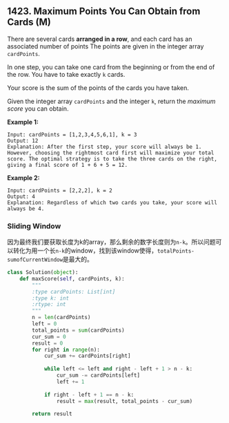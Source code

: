 ## 1423. Maximum Points You Can Obtain from Cards (M)

There are several cards **arranged in a row**, and each card has an associated number of points The points are given in the integer array `cardPoints`.

In one step, you can take one card from the beginning or from the end of the row. You have to take exactly `k` cards.

Your score is the sum of the points of the cards you have taken.

Given the integer array `cardPoints` and the integer `k`, return the *maximum score* you can obtain.

**Example 1:**

```
Input: cardPoints = [1,2,3,4,5,6,1], k = 3
Output: 12
Explanation: After the first step, your score will always be 1. However, choosing the rightmost card first will maximize your total score. The optimal strategy is to take the three cards on the right, giving a final score of 1 + 6 + 5 = 12.
```

**Example 2:**

```
Input: cardPoints = [2,2,2], k = 2
Output: 4
Explanation: Regardless of which two cards you take, your score will always be 4.
```



### Sliding Window

因为最终我们要获取长度为k的array，那么剩余的数字长度则为`n-k`。所以问题可以转化为用一个长`n-k`的window，找到该window使得，`totalPoints-sumofCurrentWindow`是最大的。

```python
class Solution(object):
    def maxScore(self, cardPoints, k):
        """
        :type cardPoints: List[int]
        :type k: int
        :rtype: int
        """
        n = len(cardPoints)        
        left = 0
        total_points = sum(cardPoints)
        cur_sum = 0
        result = 0
        for right in range(n):
            cur_sum += cardPoints[right]
            
            while left <= left and right - left + 1 > n - k:
                cur_sum -= cardPoints[left]
                left += 1
                
            if right - left + 1 == n - k:
                result = max(result, total_points - cur_sum)
        
        return result
```

